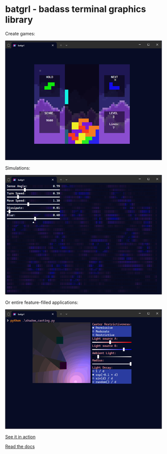 # batgrl - badass terminal graphics library

Create games:

![Tetris](https://raw.githubusercontent.com/salt-die/batgrl/main/preview_images/game.png)

Simulations:

![Simulation](https://raw.githubusercontent.com/salt-die/batgrl/main/preview_images/simulation.png)

Or entire feature-filled applications:

![Application](https://raw.githubusercontent.com/salt-die/batgrl/main/preview_images/application.png)

[See it in action](https://youtu.be/q1K6_P1COTI)

[Read the docs](https://salt-die.github.io/batgrl/index.html)
